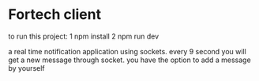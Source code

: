 # Fortech client

to run this project:
1 npm install
2 npm run dev

a real time notification application using sockets.
every 9 second you will get a new message through socket.
you have the option to add a message by yourself
